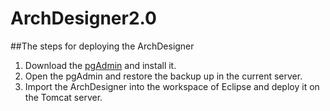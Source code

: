 # ArchDesigner2.0
##The steps for deploying the ArchDesigner
1. Download the [pgAdmin](http://www.pgadmin.org/) and install it. 
2. Open the pgAdmin and restore the backup up in the current server.
3. Import the ArchDesigner into the workspace of Eclipse and deploy it on the Tomcat server. 
